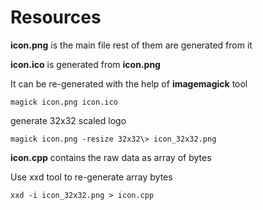 # Resources
**icon.png** is the main file rest of them are generated from it

**icon.ico** is generated from **icon.png**

It can be re-generated with the help of **imagemagick** tool
```
magick icon.png icon.ico
```

generate 32x32 scaled logo
```
magick icon.png -resize 32x32\> icon_32x32.png
```

**icon.cpp** contains the raw data as array of bytes

Use xxd tool to re-generate array bytes
```
xxd -i icon_32x32.png > icon.cpp
```

